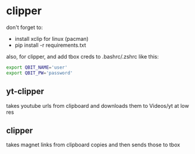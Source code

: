 # clipper

don't forget to:
- install xclip for linux (pacman)
- pip install -r requirements.txt

also, for clipper, and add tbox creds to .bashrc/.zshrc like this:

```bash
export QBIT_NAME='user'
export QBIT_PW='password'
```
## yt-clipper
takes youtube urls from clipboard and downloads them to Videos/yt at low res
## clipper
takes magnet links from clipboard copies and then sends those to tbox
